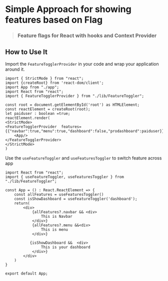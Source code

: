 # Simple Approach for showing features based on Flag
> ### Feature flags for React with hooks and Context Provider

## How to Use It

Import the `FeatureTogglerProvider` in your code and wrap your application around it.

```tsx
import { StrictMode } from "react";
import {createRoot} from 'react-dom/client';
import App from "./app";
import React from "react";
import { FeatureTogglerProvider } from "./lib/FeatureToggler";

const root = document.getElementById('root') as HTMLElement;
const reactElement = createRoot(root);
let paiduser : boolean =true;
reactElement.render(
<StrictMode>
<FeatureTogglerProvider  features={{"navbar":true,"menu":true,"dashboard":false,"prodashboard":paiduser}}>
    <App/>
</FeatureTogglerProvider>
</StrictMode>
)
```

Use the `useFeatureToggler` and `useFeaturesToggler` to switch feature across app

```tsx
import React from "react";
import { useFeatureToggler, useFeaturesToggler } from "./lib/FeatureToggler";

const App = () : React.ReactElement => {
    const allFeatures = useFeaturesToggler()
    const isShowDashboard = useFeatureToggler('dashboard'); 
    return(
        <div>
            {allFeatures?.navbar && <div>
                This is Navbar
            </div>}
            {allFeatures?.menu &&<div>
                This is menu
            </div>}

           {isShowDashboard &&  <div>
                This is your dashboard
            </div>}
        </div>
    )
}

export default App;
```
